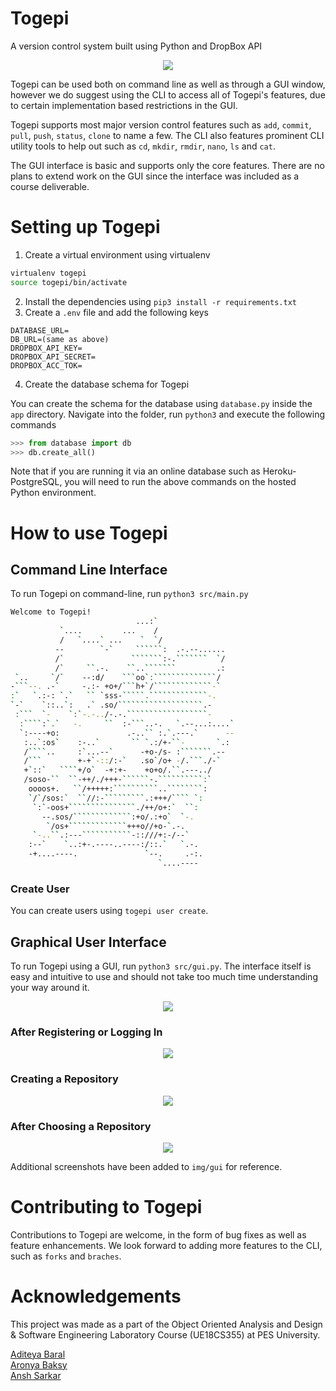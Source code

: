 # Togepi

A version control system built using Python and DropBox API

<p align="center">
  <img src="img/togepi.jpg">
</p>

Togepi can be used both on command line as well as through a GUI window, however we do suggest using the CLI to access all of Togepi's features, due to certain implementation based restrictions in the GUI.

Togepi supports most major version control features such as `add`, `commit`, `pull`, `push`, `status`, `clone` to name a few. The CLI also features prominent CLI utility tools to help out such as `cd`, `mkdir`, `rmdir`, `nano`, `ls` and `cat`.

The GUI interface is basic and supports only the core features. There are no plans to extend work on the GUI since the interface was included as a course deliverable.

# Setting up Togepi
1. Create a virtual environment using virtualenv
```bash
virtualenv togepi
source togepi/bin/activate
```
2. Install the dependencies using `pip3 install -r requirements.txt`
3. Create a `.env` file and add the following keys
```env
DATABASE_URL=
DB_URL=(same as above)
DROPBOX_API_KEY=
DROPBOX_API_SECRET=
DROPBOX_ACC_TOK=
```
4. Create the database schema for Togepi

You can create the schema for the database using `database.py` inside the `app` directory. Navigate into the folder, run `python3` and execute the following commands
```Python
>>> from database import db
>>> db.create_all()
```
Note that if you are running it via an online database such as Heroku-PostgreSQL, you will need to run the above commands on the hosted Python environment.

# How to use Togepi

## Command Line Interface

To run Togepi on command-line, run `python3 src/main.py`

```bash
Welcome to Togepi!
                            ...:`                 
           `....         ...    /                 
           /   `....` ...    `  `/                
          --        `-`     ``````:  .-.--......  
          /`               ```````:-.```````  `/  
          /`     ``.-.    ``..```````         .:  
 `..     `/`    --:d/    ```oo`:``````````````/   
-```--. .-`     -.:- +o+/```h+`/`````````````-`   
:`   `.:-: `.`   `` `sss-`````.`````````````-.    
`-`    `::..`:   .` .so/```````````````````.-     
 :```  `-    `:`-.-../-.-.``````````````````-     
  :````:`.`   -.     ``  :-```..-.   `.--...:....`
  `:----+o:               .-..`` :.`.---.`      --
   :..`:os`    :-..`       `` `.:/+-``-       `.: 
   /````..     :`...--`      -+o-/s- :```````.--  
   /```        +-+`-::/:-`   .so`/o+ -/.```./-`   
   +`::`   ````+/o`  -+:+-    +o+o/.``.---../     
   /soso-``  ``-++/./+++-``````-.``````````:`     
    oooos+.   ``/+++++:``````````..````````:      
    `/`/sos:`  ``//:-`````````.:+++/```` `:       
     `:`-oos+```````````````./++/o+:`  ``:        
       --.sos/`````````````:+o/.:+o`  `-.         
        `/os+`````````````+++o//+o-`.-.           
     `-..``.:---```````````-::///+:-/--`          
    :--`    `..:+-.----..----:/::.`   `.-.        
    -+....----.               `--.     .-:.       
                                 `....----

```

### Create User

You can create users using `togepi user create`.

## Graphical User Interface

To run Togepi using a GUI, run `python3 src/gui.py`. The interface itself is easy and intuitive to use and should not take too much time understanding your way around it.

<p align="center">
  <img src="img/gui/gui-home.png">
</p>

### After Registering or Logging In

<p align="center">
  <img src="img/gui/gui-main.png">
</p>

### Creating a Repository

<p align="center">
  <img src="img/gui/gui-createrepo.png">
</p>

### After Choosing a Repository

<p align="center">
  <img src="img/gui/gui-repo.png">
</p>

Additional screenshots have been added to `img/gui` for reference.

# Contributing to Togepi

Contributions to Togepi are welcome, in the form of bug fixes as well as feature enhancements. We look forward to adding more features to the CLI, such as `forks` and `braches`.

# Acknowledgements

This project was made as a part of the Object Oriented Analysis and Design & Software Engineering Laboratory Course (UE18CS355) at PES University. 

[Aditeya Baral](https://github.com/aditeyabaral)<br>
[Aronya Baksy](https://github.com/abaksy)<br>
[Ansh Sarkar](https://github.com/anshsarkar)